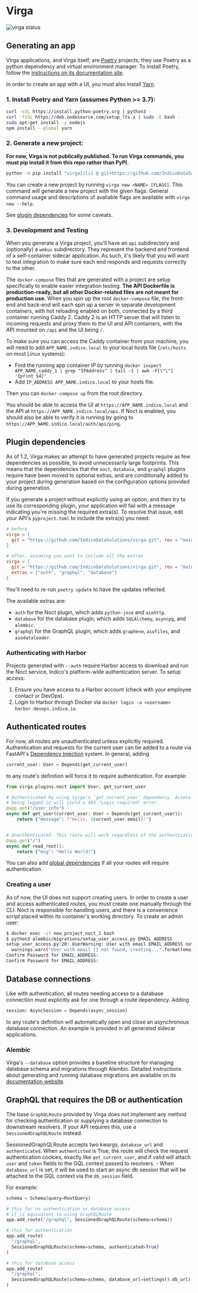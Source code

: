 # Virga

![virga status](https://img.shields.io/drone/build/IndicoDataSolutions/virga?label=tests&server=https%3A%2F%2Fdrone.devops.indico.io&style=flat-square)

## Generating an app

Virga applications, and Virga itself, are [Poetry](https://python-poetry.org/) projects; they use Poetry as a python dependency and virtual environment manager. To install Poetry, follow the [instructions on its documentation site](https://python-poetry.org/docs/).

In order to create an app with a UI, you must also install [Yarn](https://yarnpkg.com/getting-started/install).

### 1. Install Poetry and Yarn (assumes Python >= 3.7):

  ```sh
  curl -sSL https://install.python-poetry.org | python3 -
  curl -fsSL https://deb.nodesource.com/setup_lts.x | sudo -E bash -
  sudo apt-get install -y nodejs
  npm install --global yarn
  ```

### 2. Generate a new project:

  **For now, Virga is not publically published. To run Virga commands, you must pip install it from this repo rather than PyPI.**

  ```sh
  python -m pip install "virga[cli] @ git+https://github.com/IndicoDataSolutions/virga.git"
  ```

  You can create a new project by running `virga new <NAME> [FLAGS]`. This command will generate a new project with the given flags. General command usage and descriptions of avaliable flags are available with `virga new --help`.

  See [plugin dependencies](#Plugin-dependencies) for some caveats.

### 3. Development and Testing

When you generate a Virga project, you'll have an `api` subdirectory and (optionally) a `webui` subdirectory. They represent the backend and frontend of a self-container sidecar application. As such, it's likely that you will want to test integration to make sure each end responds and requests correctly to the other.

The `docker-compose` files that are generated with a project are setup specifically to enable easier integration testing. **The API Dockerfile is production-ready, but all other Docker-related files are not meant for production use.** When you spin up the root `docker-compose` file, the front-end and back-end will each spin up a server in separate development containers, with hot reloading enabled on both, connected by a third container running Caddy 2. Caddy 2 is an HTTP server that will listen to incoming requests and proxy them to the UI and API containers, with the API mounted on `/api` and the UI being `/`.

To make sure you can access the Caddy container from your machine, you will need to add `APP_NAME.indico.local` to your local hosts file (`/etc/hosts` on most Linux systems):

  - Find the running app container IP by running `docker inspect APP_NAME_caddy_1 | grep "IPAddress" | tail -1 | awk -F[\"\"] '{print $4}'`
  - Add `IP_ADDRESS APP_NAME.indico.local` to your hosts file.

Then you can `docker-compose up` from the root directory.

You should be able to access the UI at `https://APP_NAME.indico.local` and the API at `https://APP_NAME.indico.local/api`. If Noct is enabled, you should also be able to verify it is running by going to `https://APP_NAME.indico.local/auth/api/ping`.

## Plugin dependencies

As of 1.2, Virga makes an attempt to have generated projects require as few dependencies as possible, to avoid unnecessarily large footprints. This means that the dependencies that the `noct`, `database`, and `graphql` plugins require have been moved to optional extras, and are conditionally added to your project during generation based on the configuration options provided during generation.

If you generate a project without explicitly using an option, and then try to use its corresponding plugin, your application will fail with a message indicating you're missing the required extra(s). To resolve that issue, edit your API's `pyproject.toml` to include the extra(s) you need:

```toml
# before
virga = {
  git = "https://github.com/IndicoDataSolutions/virga.git", rev = "main"
}

# after, assuming you want to include all the extras
virga = {
  git = "https://github.com/IndicoDataSolutions/virga.git", rev = "main",
  extras = ["auth", "graphql", "database"]
}
```

You'll need to re-run `poetry update` to have the updates reflected.

The available extras are:

- `auth` for the Noct plugin, which adds `python-jose` and `aiohttp`.
- `database` for the database plugin, which adds `SQLAlchemy`, `asyncpg`, and `alembic`.
- `graphql` for the GraphQL plugin, which adds `graphene`, `aiofiles`, and `aiodataloader`.

### Authenticating with Harbor

Projects generated with `--auth` require Harbor access to download and run the Noct service, Indico's platform-wide authentication server. To setup access:

1. Ensure you have access to a Harbor account (check with your employee contact or DevOps).
2. Login to Harbor through Docker via `docker login -u <username> harbor.devops.indico.io`.

## Authenticated routes

For now, all routes are unauthenticated unless explicitly required. Authentication and requests for the current user can be added to a route via FastAPI's [Dependency Injection](https://fastapi.tiangolo.com/tutorial/dependencies/?h=depends) system. In general, adding

```python
current_user: User = Depends(get_current_user)
```

to any route's definition will force it to require authentication. For example:

```python
from virga.plugins.noct import User, get_current_user

# Authenticated by using Virga's `get_current_user` dependency. Access to `/user_info` without
# being logged in will yield a 403 "Login required" error.
@app.get("/user_info")
async def get_user(current_user: User = Depends(get_current_user)):
    return {"message": f"Hello, {current_user.email}!"}


# Unauthenticated. This route will work regardless of the authentication state of the app.
@app.get("/")
async def read_root():
    return {"msg": "Hello World!"}
```

You can also add [global dependencies](https://fastapi.tiangolo.com/tutorial/dependencies/global-dependencies/) if all your routes will require authentication.

### Creating a user

As of now, the UI does not support creating users. In order to create a user and access authenticated routes, you must create one manually through the CLI. Noct is responsible for handling users, and there is a convenience script placed within its container's working directory. To create an admin user:

```sh
$ docker exec -it new_project_noct_1 bash
$ python3 alembic/migrations/setup_user_access.py EMAIL_ADDRESS
setup_user_access.py:20: UserWarning: User with email EMAIL_ADDRESS not found, creating...
  warnings.warn("User with email {} not found, creating...".format(email))
Confirm Password for EMAIL_ADDRESS:
Confirm Password for EMAIL_ADDRESS:
```

## Database connections

Like with authentication, all routes needing access to a database connection must explicitly ask for one through a route dependency. Adding

```python
session: AsyncSession = Depends(async_session)
```

to any route's definition will automatically open and close an asynchronous database connection. An example is provided in all generated sidecar applications.

### Alembic

Virga's `--database` option provides a baseline structure for managing database schema and migrations through Alembic. Detailed instructions about generating and running database migrations are available on its [documentation website](https://alembic.sqlalchemy.org/en/latest/tutorial.html#create-a-migration-script).

## GraphQL that requires the DB or authentication

The base `GraphQLRoute` provided by Virga does not implement any method for checking authentication or supplying a database connection to downstream resolvers. If your API requires this, use a `SessionedGraphQLRoute` instead.

SessionedGraphQLRoute accepts two kwargs, `database_url` and `authenticated`. When `authenticted` is True, the route will check the request authentication cookies, exactly like `get_current_user`, and if valid will attach `user` and `token` fields to the GQL context passed to resolvers. - When `database_url` is set, it will be used to start an async db session that will be attached to the GQL context via the `db_session` field.

For example:

```python
schema = Schema(query=RootQuery)

# this for no authentication or database access
# it is equivalent to using GraphQLRoute
app.add_route("/graphql", SessionedGraphQLRoute(schema=schema))

# this for authentication
app.add_route(
  "/graphql",
  SessionedGraphQLRoute(schema=schema, authenticated=True)
)

# this for database access
app.add_route(
  "/graphql",
  SessionedGraphQLRoute(schema=schema, database_url=settings().db_url)
)
```
